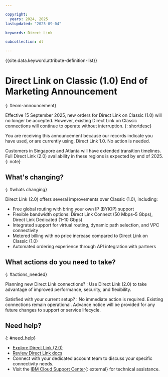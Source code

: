 ```yaml
---

copyright:
  years: 2024, 2025
lastupdated: "2025-09-04"

keywords: Direct Link

subcollection: dl

---
```


{{site.data.keyword.attribute-definition-list}}

# Direct Link on Classic (1.0) End of Marketing Announcement
{: #eom-announcement}

Effective 15 September 2025, new orders for Direct Link on Classic (1.0) will no longer be accepted. However, existing Direct Link on Classic connections will continue to operate without interruption. 
{: shortdesc}

You are receiving this announcement because our records indicate you have used, or are currently using, Direct Link 1.0. No action is needed. 
 
Customers in Singapore and Atlanta will have extended transition timelines. Full Direct Link (2.0) availability in these regions is expected by end of 2025. 
{: note} 

## What's changing?
{: #whats changing} 

Direct Link (2.0) offers several improvements over Classic (1.0), including:

* Free global routing with bring your own IP (BYIOP) support
* Flexible bandwidth options: Direct Link Connect (50 Mbps–5 Gbps), Direct Link Dedicated (1–10 Gbps)
* Integrated support for virtual routing, dynamic path selection, and VPC connectivity 
* Metered billing with no price increase compared to Direct Link on Classic (1.0) 
* Automated ordering experience through API integration with partners

## What actions do you need to take? 
{: #actions_needed}
 
Planning new Direct Link connections? 
:    Use Direct Link (2.0) to take advantage of improved performance, security, and flexibility. 

Satisfied with your current setup?
:    No immediate action is required. Existing connections remain operational. Advance notice will be provided for any future changes to support or service lifecycle.

## Need help? 
{: #need_help}

* [Explore Direct Link (2.0)](/interconnectivity/direct-link)
* [Review Direct Link docs](/docs/dl) 
* Connect with your dedicated account team to discuss your specific connectivity needs.
* Visit the [IBM Cloud Support Center](ttps://www.ibm.com/cloud/support){: external} for technical assistance.
